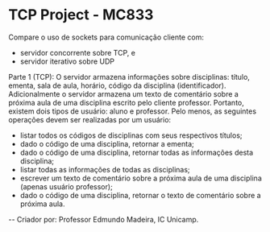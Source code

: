 # TCP Project - MC833

Compare o uso de sockets para comunicação cliente com:
- servidor concorrente sobre TCP, e 
- servidor iterativo sobre UDP

Parte 1 (TCP): 
O servidor armazena informações sobre disciplinas: título, ementa, sala de aula, horário, código da disciplina (identificador). Adicionalmente o servidor armazena um texto de comentário sobre a próxima aula de uma disciplina escrito pelo cliente professor. Portanto, existem dois tipos de usuário: aluno e professor. Pelo menos, as seguintes operações devem ser realizadas por um usuário:
  - listar todos os códigos de disciplinas com seus respectivos títulos;
  - dado o código de uma disciplina, retornar a ementa;
  - dado o código de uma disciplina, retornar todas as informações desta disciplina;
  - listar todas as informações de todas as disciplinas;
  - escrever um texto de comentário sobre a próxima aula de uma disciplina (apenas usuário professor);
  - dado o código de uma disciplina, retornar o texto de comentário sobre a próxima aula.






 -- Criador por: Professor Edmundo Madeira, IC Unicamp.
